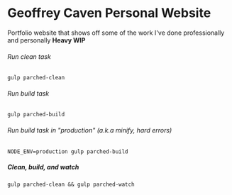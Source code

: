 Geoffrey Caven Personal Website
===================

Portfolio website that shows off some of the work I've done professionally and personally
**Heavy WIP**



###### Run clean task
```
gulp parched-clean
```

###### Run build task
```
gulp parched-build
```

###### Run build task in "production" (a.k.a minify, hard errors)
```
NODE_ENV=production gulp parched-build
```

##### Clean, build, and watch
```
gulp parched-clean && gulp parched-watch
```
